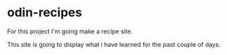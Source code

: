 # odin-recipes
For this project I'm going make a recipe site.

This site is going to display what i have learned for the past couple of days.

